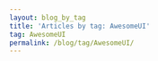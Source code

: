 ```yaml
---
layout: blog_by_tag
title: 'Articles by tag: AwesomeUI'
tag: AwesomeUI
permalink: /blog/tag/AwesomeUI/
---
```

